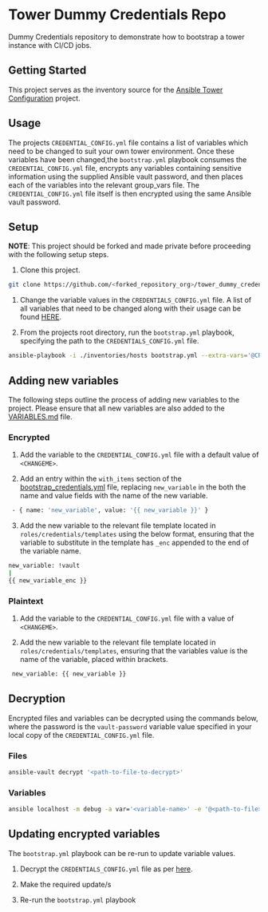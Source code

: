 # Tower Dummy Credentials Repo

Dummy Credentials repository to demonstrate how to bootstrap a tower instance with CI/CD jobs.

## Getting Started

This project serves as the inventory source for the [Ansible Tower Configuration](https://github.com/integr8ly/ansible-tower-configuration) project.

## Usage 

The projects `CREDENTIAL_CONFIG.yml` file contains a list of variables which need to be changed to suit your own tower environment. Once these variables have been changed,the `bootstrap.yml` playbook consumes the `CREDENTIAL_CONFIG.yml` file, encrypts any variables containing sensitive information using the supplied Ansible vault password, and then places each of the variables into the relevant group_vars file. The `CREDENTIAL_CONFIG.yml` file itself is then encrypted using the same Ansible vault password.

## Setup

**NOTE**: This project should be forked and made private before proceeding with the following setup steps.

1. Clone this project.

```bash
git clone https://github.com/<forked_repository_org>/tower_dummy_credentials
```

1. Change the variable values in the `CREDENTIALS_CONFIG.yml` file. A list of all variables that need to be changed along with their usage can be found [HERE](VARIABLES.md).

2. From the projects root directory, run the `bootstrap.yml` playbook, specifying the path to the `CREDENTIALS_CONFIG.yml` file.

```bash
ansible-playbook -i ./inventories/hosts bootstrap.yml --extra-vars='@CREDENTIALS_CONFIG.yml'
```

## Adding new variables

The following steps outline the process of adding new variables to the project. Please ensure that all new variables are also added to the [VARIABLES.md](VARIABLES.md) file.

### Encrypted

1. Add the variable to the  `CREDENTIAL_CONFIG.yml` file with a default value of `<CHANGEME>`.

2. Add an entry within the `with_items` section of the [bootstrap_credentials.yml](roles/credentials/tasks/bootstrap_credentials.yml#L13-L39) file, replacing `new_variable` in the both the name and value fields with the name of the new variable.

```bash
 - { name: 'new_variable', value: '{{ new_variable }}' }
 ```

3. Add the new variable to the relevant file template located in `roles/credentials/templates` using the below format, ensuring that the variable to substitute in the template has `_enc` appended to the end of the variable name.

```bash
new_variable: !vault
|
{{ new_variable_enc }}
 ```

 ### Plaintext

 1. Add the variable to the  `CREDENTIAL_CONFIG.yml` file with a value of `<CHANGEME>`.
   
 2. Add the new variable to the relevant file template located in `roles/credentials/templates`, ensuring that the variables value is the name of the variable, placed within brackets.

```bash
 new_variable: {{ new_variable }}
 ```

## Decryption

Encrypted files and variables can be decrypted using the commands below, where the password is the `vault-password` variable value specified in your local copy of the `CREDENTIAL_CONFIG.yml` file.

### Files

```bash
ansible-vault decrypt '<path-to-file-to-decrypt>'
 ```

### Variables

```bash
ansible localhost -m debug -a var='<variable-name>' -e '@<path-to-file>' --ask-vault-pass
```

## Updating encrypted variables

The `bootstrap.yml` playbook can be re-run to update variable values.

1. Decrypt the `CREDENTIALS_CONFIG.yml` file as per [here](#decryption).

2. Make the required update/s

3. Re-run the `bootstrap.yml` playbook